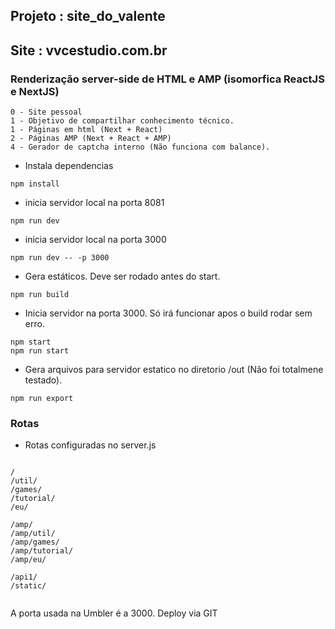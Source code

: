 ## Projeto : site_do_valente
## Site : vvcestudio.com.br
### Renderização server-side de HTML e AMP (isomorfica ReactJS e NextJS)
```
0 - Site pessoal
1 - Objetivo de compartilhar conhecimento técnico.
1 - Páginas em html (Next + React)
2 - Páginas AMP (Next + React + AMP)
4 - Gerador de captcha interno (Não funciona com balance).

```
* Instala dependencias
```
npm install
```
* inicia servidor local na porta 8081
```
npm run dev
```
* inicia servidor local na porta 3000
```
npm run dev -- -p 3000
```
* Gera estáticos. Deve ser rodado antes do start.
```
npm run build
```
* Inicia servidor na porta 3000. Só irá funcionar apos o build rodar sem erro.
```
npm start
npm run start
```
* Gera arquivos para servidor estatico no diretorio /out (Não foi totalmene testado).
```
npm run export
```
### Rotas
* Rotas configuradas no server.js
```

/
/util/
/games/
/tutorial/
/eu/

/amp/
/amp/util/
/amp/games/
/amp/tutorial/
/amp/eu/

/api1/
/static/


```
A porta usada na Umbler é a 3000.
Deploy via GIT

```
